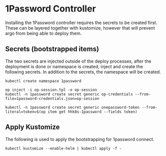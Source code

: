 # 1Password Controller

Installing the 1Password controller requires the secrets to be created first.
These can be layered together with kustomize, however that will prevent argo from being able to deploy them.


## Secrets (bootstrapped items)

The two secrets are injected outside of the deploy processes, after the deployment is done or namespace is created, inject and create the following secrets. In addition to the secrets, the namespace will be created.

```
kubectl create namespace 1password

op inject -i op-session.tpl -o op-session
kubectl -n 1password create secret generic op-credentials --from-file=1password-credentials.json=op-session

kubectl -n 1password create secret generic onepassword-token --from-literal=token=$(op item get hhk8s-1password --fields token)
```



## Apply Kustomize

The following is used to apply the bootstrapping for 1password connect.

```
kubectl kustomize --enable-helm | kubectl apply -f -
```